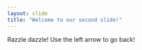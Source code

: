 ```yaml
---
layout: slide
title: "Welcome to our second slide!"
---
```

Razzle dazzle!
Use the left arrow to go back!
